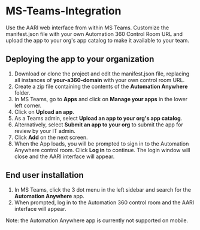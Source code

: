 # MS-Teams-Integration

Use the AARI web interface from within MS Teams. Customize the manifest.json file with your own Automation 360 Control Room URL and upload the app to your org's app catalog to make it available to your team.

## Deploying the app to your organization

 1. Download or clone the project and edit the manifest.json file, replacing all instances of **your-a360-domain** with your own control room URL.
 2. Create a zip file containing the contents of the **Automation Anywhere** folder.
 3. In MS Teams, go to **Apps** and click on **Manage your apps** in the lower left corner.
 4. Click on **Upload an app**.
 5. As a Teams admin, select **Upload an app to your org's app catalog**.
 6. Alternatively, select **Submit an app to your org** to submit the app for review by your IT admin.
 7. Click **Add** on the next screen.
 8. When the App loads, you will be prompted to sign in to the Automation Anywhere control room. Click **Log in** to continue. The login window will close and the AARI interface will appear.

## End user installation

 1. In MS Teams, click the 3 dot menu in the left sidebar and search for the **Automation Anywhere** app.
 2. When prompted, log in to the Automation 360 control room and the AARI interface will appear.

Note: the Automation Anywhere app is currently not supported on mobile.